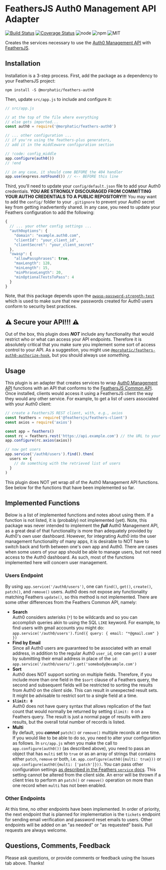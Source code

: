 # FeathersJS Auth0 Management API Adapter

[![Build Status](https://travis-ci.org/morphatic/feathers-auth0.svg?branch=master)](https://travis-ci.org/morphatic/feathers-auth0)
[![Coverage Status](https://coveralls.io/repos/github/morphatic/feathers-auth0/badge.svg?branch=master)](https://coveralls.io/github/morphatic/feathers-auth0?branch=master)
![node](https://img.shields.io/node/v/@morphatic/feathers-auth0.svg)
![npm](https://img.shields.io/npm/v/@morphatic/feathers-auth0.svg)
![MIT](https://img.shields.io/npm/l/@morphatic/feathers-auth0.svg)

Creates the services necessary to use the [Auth0 Management API](https://auth0.com/docs/api/management/v2) with [FeathersJS](https://feathersjs.com).

## Installation

Installation is a 3-step process. First, add the package as a dependency to your FeathersJS project:

```shell
npm install -S @morphatic/feathers-auth0
```

Then, update `src/app.js` to include and configure it:

```js
// src/app.js

// at the top of the file where everything
// else gets imported...
const auth0 = require('@morphatic/feathers-auth0')

// ... other configuration ...
// if you're using the feathers-plus generators,
// add it in the middleware configuration section

// !code: config_middle
app.configure(auth0())
// !end

// in any case, it should come BEFORE the 404 handler
app.use(express.notFound()) // <-- BEFORE this line
```

Third, you'll need to update your `config/default.json` file to add your Auth0 credentials. **YOU ARE STRONGLY DISCOURAGED FROM COMMITTING YOUR AUTH0 CREDENTIALS TO A PUBLIC REPOSITORY!!!** You may want to add the `config/` folder to your `.gitignore` to prevent your Auth0 secret key from getting inadvertently shared. In any case, you need to update your Feathers configuration to add the following:

```js
{
  // ... your other config settings ...
  "auth0options": {
    "domain": "example.auth0.com",
    "clientId": "your_client_id",
    "clientSecret": "your_client_secret"
  },
  "owasp": {
    "allowPassphrases": true,
    "maxLength": 128,
    "minLength": 15,
    "minPhraseLength": 20,
    "minOptionalTestsToPass": 4
  }
}
```

Note, that this package depends upon the [`owasp-password-strength-test`](https://www.npmjs.com/package/owasp-password-strength-test) which is used to make sure that new passwords created for Auth0 users conform to security best practices.

## :warning: Secure your API!!! :warning:

Out of the box, this plugin does **_NOT_** include any functionality that would restrict who or what can access your API endpoints. Therefore it is absolutely critical that you make sure you implement some sort of access control to your API. As a suggestion, you might use [`@morphatic/feathers-auth0-authorize-hook`](https://www.npmjs.com/package/@morphatic/feathers-auth0-authorize-hook), but you should always use _something_.

## Usage

This plugin is an adapter that creates services to wrap [Auth0 Management API](https://auth0.com/docs/api/management/v2) functions with an API that conforms to the [FeathersJS Common API](https://crow.docs.feathersjs.com/api/databases/common.html). Once installed, clients would access it using a FeathersJS client the way they would any other service. For example, to get a list of users associated with your Auth0 client:

```js
// create a FeathersJS REST client, with, e.g., axios
const feathers = require('@feathersjs/feathers-client')
const axios = require('axios')

const app = feathers()
const rc = feathers.rest('https://api.example.com') // the URL to your feathers API server
app.configure(rc.axios(axios))

// now get users
app.service('/auth0/users').find().then(
  users => {
    // do something with the retrieved list of users
  }
)
```

This plugin does NOT yet wrap _all_ of the Auth0 Management API functions. See below for the functions that have been implemented so far.

## Implemented Functions

Below is a list of implemented functions and notes about using them. If a function is not listed, it is (probably) not implemented (yet). Note, this package was never intended to implement the **_full_** Auth0 Management API, as a great deal of that functionality is more than adequately provided by Auth0's own user dashboard. However, for integrating Auth0 into the user management functionality of many apps, it is desirable to NOT have to switch back and forth between one's own app and Auth0. There are cases when some users of your app should be able to manage users, but not need access to the Auth0 dashboard. As such, most of the functions implemented here will concern user management.

### Users Endpoint

By using `app.service('/auth0/users')`, one can `find()`, `get()`, `create()`, `patch()`, and `remove()` users. Auth0 does not expose any functionality matching Feathers `update()`, so this method is not implemented. There are some other differences from the Feathers Common API, namely:

* **Search**<br>Auth0 considers asterisks (`*`) to be wildcards and so you can accomplish queries akin to using the SQL `LIKE` keyword. For example, to find users with gmail accounts you might do:<br>`app.service('/auth0/users').find({ query: { email: "*@gmail.com" } })`
* **Find by Email**<br>Since all Auth0 users are guaranteed to be associated with an email address, in addition to the regular Auth0 `user_id`, one can `get()` a user by submitting their email address in place of the `id`:<br>`app.service('/auth0/users/').get('somebody@example.com')`
* **Sort**<br>Auth0 does NOT support sorting on multiple fields. Therefore, if you include more than one field in the `$sort` clause of a Feathers query, the second and subsequent fields will be restricted to sorting the results from Auth0 on the _client_ side. This can result in unexpected result sets. It might be advisable to restrict sort to a single field at a time.
* **`$limit: 0`**<br>Auth0 does not have query syntax that allows replication of the fast count that would normally be returned by setting `$limit: 0` on a Feathers query. The result is just a normal page of results with zero results, but the overall total number of records is listed.
* **Multi**<br>By default, you **_cannot_** `patch()` or `remove()` multiple records at one time. If you would like to be able to do so, you need to alter your configuration as follows. In `src/app.js` when you make the call to `app.configure(auth0())` (as described above), you need to pass an object that has `multi` set to `true` or as an array of strings that contains either `patch`, `remove` or both, i.e. `app.configure(auth0({multi: true}))` or `app.configure(auth0({multi: ['patch']}))`. You can pass other configuration settings [as described in the Feathers `service` docs](https://crow.docs.feathersjs.com/api/databases/common.html). This setting cannot be altered from the client side. An error will be thrown if a client tries to perform an `patch()` or `remove()` operation on more than one record when `multi` has not been enabled.

### Other Endpoints

At this time, no other endpoints have been implemented. In order of priority, the next endpoint that is planned for implementation is the `tickets` endpoint for sending email verification and password reset emails to users. Other endpoints will be added on an "as needed" or "as requested" basis. Pull requests are always welcome.

## Questions, Comments, Feedback

Please ask questions, or provide comments or feedback using the Issues tab above. Thanks!
